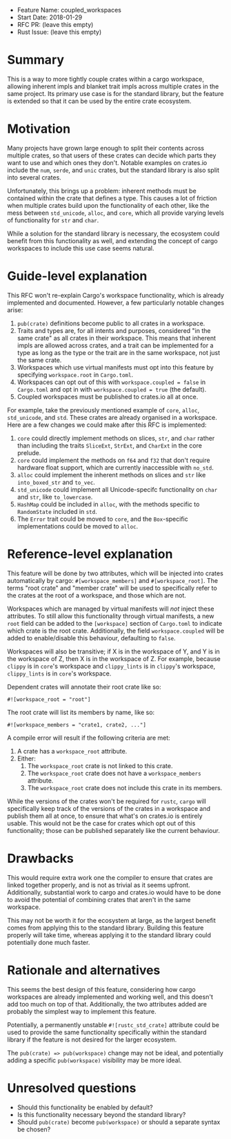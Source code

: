 - Feature Name: coupled_workspaces
- Start Date: 2018-01-29
- RFC PR: (leave this empty)
- Rust Issue: (leave this empty)

# Summary
[summary]: #summary

This is a way to more tightly couple crates within a cargo workspace, allowing
inherent impls and blanket trait impls across multiple crates in the same
project. Its primary use case is for the standard library, but the feature is
extended so that it can be used by the entire crate ecosystem.

# Motivation
[motivation]: #motivation

Many projects have grown large enough to split their contents across multiple
crates, so that users of these crates can decide which parts they want to use
and which ones they don't. Notable examples on crates.io include the `num`,
`serde`, and `unic` crates, but the standard library is also split into several
crates.

Unfortunately, this brings up a problem: inherent methods must be contained
within the crate that defines a type. This causes a lot of friction when
multiple crates build upon the functionality of each other, like the mess
between `std_unicode`, `alloc`, and `core`, which all provide varying levels of
functionality for `str` and `char`.

While a solution for the standard library is necessary, the ecosystem could
benefit from this functionality as well, and extending the concept of cargo
workspaces to include this use case seems natural.

# Guide-level explanation
[guide-level-explanation]: #guide-level-explanation

This RFC won't re-explain Cargo's workspace functionality, which is already
implemented and documented. However, a few particularly notable changes arise:

1. `pub(crate)` definitions become public to all crates in a workspace.
2. Traits and types are, for all intents and purposes, considered "in the same
   crate" as all crates in their workspace. This means that inherent impls are
   allowed across crates, and a trait can be implemented for a type as long as
   the type or the trait are in the same workspace, not just the same crate.
3. Workspaces which use virtual manifests must opt into this feature by
   specifying `workspace.root` in `Cargo.toml`.
4. Workspaces can opt out of this with `workspace.coupled = false` in
   `Cargo.toml` and opt in with `workspace.coupled = true` (the default).
5. Coupled workspaces must be published to crates.io all at once.

For example, take the previously mentioned example of `core`, `alloc`,
`std_unicode`, and `std`. These crates are already organised in a workspace.
Here are a few changes we could make after this RFC is implemented:

1. `core` could directly implement methods on slices, `str`, and `char` rather
   than including the traits `SliceExt`, `StrExt`, and `CharExt` in the core
   prelude.
2. `core` could implement the methods on `f64` and `f32` that don't require
   hardware float support, which are currently inaccessible with `no_std`.
3. `alloc` could implement the inherent methods on slices and `str` like
   `into_boxed_str` and `to_vec`.
4. `std_unicode` could implement all Unicode-specifc functionality on `char` and
   `str`, like `to_lowercase`.
5. `HashMap` could be included in `alloc`, with the methods specific to
   `RandomState` included in `std`.
6. The `Error` trait could be moved to `core`, and the `Box`-specific
   implementations could be moved to `alloc`.

# Reference-level explanation
[reference-level-explanation]: #reference-level-explanation

This feature will be done by two attributes, which will be injected into
crates automatically by cargo: `#[workspace_members]` and `#[workspace_root]`.
The terms "root crate" and "member crate" will be used to specifically refer to
the crates at the root of a workspace, and those which are not.

Workspaces which are managed by virtual manifests will *not* inject these
attributes. To still allow this functionality through virtual manifests, a new
`root` field can be added to the `[workspace]` section of `Cargo.toml` to
indicate which crate is the root crate. Additionally, the field
`workspace.coupled` will be added to enable/disable this behaviour, defaulting
to `false`.

Workspaces will also be transitive; if X is in the workspace of Y, and Y is in
the workspace of Z, then X is in the workspace of Z. For example, because
`clippy` is in `core`'s workspace and `clippy_lints` is in `clippy`'s
workspace, `clippy_lints` is in `core`'s workspace.

Dependent crates will annotate their root crate like so:

```
#![workspace_root = "root"]
```

The root crate will list its members by name, like so:

```
#![workspace_members = "crate1, crate2, ..."]
```

A compile error will result if the following criteria are met:

1. A crate has a `workspace_root` attribute.
2. Either:
    1. The `workspace_root` crate is not linked to this crate.
    2. The `workspace_root` crate does not have a `workspace_members` attribute.
    3. The `workspace_root` crate does not include this crate in its members.

While the versions of the crates won't be required for `rustc`, `cargo` will
specifically keep track of the versions of the crates in a workspace and publish
them all at once, to ensure that what's on crates.io is entirely usable. This
would not be the case for crates which opt out of this functionality; those can
be published separately like the current behaviour.

# Drawbacks
[drawbacks]: #drawbacks

This would require extra work one the compiler to ensure that crates are linked
together properly, and is not as trivial as it seems upfront. Additionally,
substantial work to cargo and crates.io would have to be done to avoid the
potential of combining crates that aren't in the same workspace.

This may not be worth it for the ecosystem at large, as the largest benefit
comes from applying this to the standard library. Building this feature properly
will take time, whereas applying it to the standard library could potentially
done much faster.

# Rationale and alternatives
[alternatives]: #alternatives

This seems the best design of this feature, considering how cargo workspaces are
already implemented and working well, and this doesn't add too much on top of
that. Additionally, the two attributes added are probably the simplest way to
implement this feature.

Potentially, a permanently unstable `#![rustc_std_crate]` attribute could be
used to provide the same functionality specifically within the standard library
if the feature is not desired for the larger ecosystem.

The `pub(crate) => pub(workspace)` change may not be ideal, and potentially
adding a specific `pub(workspace)` visibility may be more ideal.

# Unresolved questions
[unresolved]: #unresolved-questions

* Should this functionality be enabled by default?
* Is this functionality necessary beyond the standard library?
* Should `pub(crate)` become `pub(workspace)` or should a separate syntax be
  chosen?
